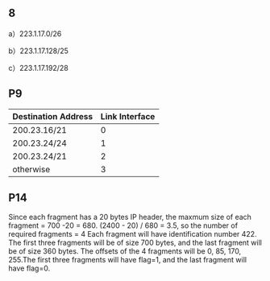 ## 8
a）223.1.17.0/26

b）223.1.17.128/25

c）223.1.17.192/28

## P9
Destination Address | Link Interface  
------------ | -------------
200.23.16/21 | 0  
200.23.24/24 | 1  
200.23.24/21 | 2  
otherwise | 3 

## P14
Since each fragment has a 20 bytes IP header, the maxmum size of each fragment = 700 -20 = 680. (2400 - 20) / 680 = 3.5, so the number of required fragments = 4
Each fragment will have identification number 422. The first three fragments will be of size 700 bytes, and the last fragment will be of size 360 bytes. The offsets of the 4 fragments will be 0, 85, 170, 255.The first three fragments will have flag=1, and the last fragment will have flag=0.
